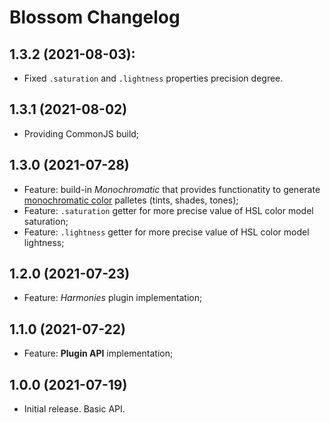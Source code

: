 # Blossom Changelog

## 1.3.2 (2021-08-03):

- Fixed `.saturation` and `.lightness` properties precision degree.

## 1.3.1 (2021-08-02)

- Providing CommonJS build;

## 1.3.0 (2021-07-28)

- Feature: build-in *Monochromatic* that provides functionatity to generate [monochromatic color](https://en.wikipedia.org/wiki/Monochromatic_color) palletes (tints, shades, tones);
- Feature: `.saturation` getter for more precise value of HSL color model saturation;
- Feature: `.lightness` getter for more precise value of HSL color model lightness;

## 1.2.0 (2021-07-23)

- Feature: *Harmonies* plugin implementation;

## 1.1.0 (2021-07-22)

- Feature: **Plugin API** implementation;

## 1.0.0 (2021-07-19)

- Initial release. Basic API.